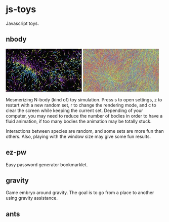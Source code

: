 # js-toys

Javascript toys.

## nbody

![](screenshots/n-body_1.jpg) ![](screenshots/n-body_2.jpg)

Mesmerizing N-body (kind of) toy simulation. Press s to open settings, z to restart with a new random set, r to change the rendering mode, and c to clear the screen while keeping the current set. Depending of your computer, you may need to reduce the number of bodies in order to have a fluid animation, if too many bodies the animation may be totally stuck.

Interactions between species are random, and some sets are more fun than others. Also, playing with the window size may give some fun results.

## ez-pw

Easy password generator bookmarklet.

## gravity

Game embryo around gravity. The goal is to go from a place to another using gravity assistance.

## ants
